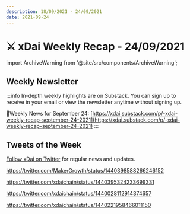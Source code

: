 ```yaml
---
description: 18/09/2021 - 24/09/2021
date: 2021-09-24
---
```


# ⚔️ xDai Weekly Recap - 24/09/2021

import ArchiveWarning from '@site/src/components/ArchiveWarning';

<ArchiveWarning />

## Weekly Newsletter

:::info
In-depth weekly highlights are on Substack. You can sign up to receive in your email or view the newsletter anytime without signing up.

📰Weekly News for September 24: [https://xdai.substack.com/p/-xdai-weekly-recap-september-24-2021](https://xdai.substack.com/p/-xdai-weekly-recap-september-24-2021)
:::

## Tweets of the Week

​[Follow xDai on Twitter](https://twitter.com/xdaichain) for regular news and updates.

https://twitter.com/MakerGrowth/status/1440398588266246152

https://twitter.com/xdaichain/status/1440395324233699331

https://twitter.com/xdaichain/status/1440028112914374657

https://twitter.com/xdaichain/status/1440221958466011150



